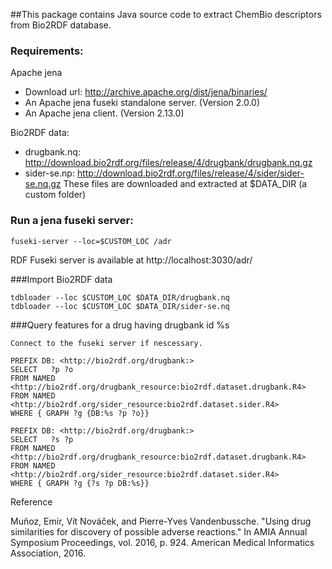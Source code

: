 ##This package contains Java source code to extract ChemBio descriptors from Bio2RDF database.

### Requirements:
Apache jena
- Download url: http://archive.apache.org/dist/jena/binaries/
- An Apache jena fuseki standalone server. (Version 2.0.0)
- An Apache jena client. (Version 2.13.0)


Bio2RDF data:
- drugbank.nq: http://download.bio2rdf.org/files/release/4/drugbank/drugbank.nq.gz
- sider-se.np: http://download.bio2rdf.org/files/release/4/sider/sider-se.nq.gz
These files are downloaded and extracted at $DATA_DIR (a custom folder)


### Run a jena fuseki server:
```
fuseki-server --loc=$CUSTOM_LOC /adr
```
RDF Fuseki server is available at http://localhost:3030/adr/

###Import Bio2RDF data



```
tdbloader --loc $CUSTOM_LOC $DATA_DIR/drugbank.nq
tdbloader --loc $CUSTOM_LOC $DATA_DIR/sider-se.nq

```



###Query features for a drug having drugbank id %s

```
Connect to the fuseki server if nescessary.
```

``` 
PREFIX DB: <http://bio2rdf.org/drugbank:>  
SELECT   ?p ?o 
FROM NAMED <http://bio2rdf.org/drugbank_resource:bio2rdf.dataset.drugbank.R4> 
FROM NAMED <http://bio2rdf.org/sider_resource:bio2rdf.dataset.sider.R4>
WHERE { GRAPH ?g {DB:%s ?p ?o}}
```

```
PREFIX DB: <http://bio2rdf.org/drugbank:>
SELECT   ?s ?p 
FROM NAMED <http://bio2rdf.org/drugbank_resource:bio2rdf.dataset.drugbank.R4>
FROM NAMED <http://bio2rdf.org/sider_resource:bio2rdf.dataset.sider.R4>
WHERE { GRAPH ?g {?s ?p DB:%s}}

```

Reference

Muñoz, Emir, Vít Nováček, and Pierre-Yves Vandenbussche. "Using drug similarities for discovery of possible adverse reactions." In AMIA Annual Symposium Proceedings, vol. 2016, p. 924. American Medical Informatics Association, 2016.
